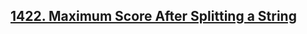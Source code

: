 ## [1422. Maximum Score After Splitting a String](https://leetcode.com/problems/maximum-score-after-splitting-a-string)
